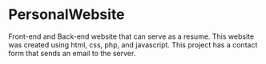 # PersonalWebsite
Front-end and Back-end website that can serve as a resume. This website was created using html, css, php, and javascript.
This project has a contact form that sends an email to the server.
